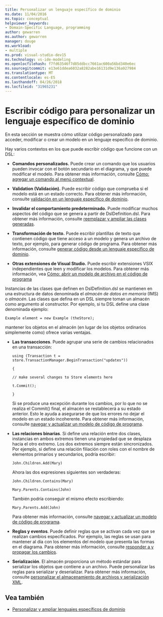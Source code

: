 ```yaml
---
title: Personalizar un lenguaje específico de dominio
ms.date: 11/04/2016
ms.topic: conceptual
helpviewer_keywords:
- Domain-Specific Language, programming
author: gewarren
ms.author: gewarren
manager: douge
ms.workload:
- multiple
ms.prod: visual-studio-dev15
ms.technology: vs-ide-modeling
ms.openlocfilehash: f7fd63546f7d85ddbcc7661ac600a56bd340e6ec
ms.sourcegitcommit: e13e61ddea6032a8282abe16131d9e136a927984
ms.translationtype: MT
ms.contentlocale: es-ES
ms.lasthandoff: 04/26/2018
ms.locfileid: "31965231"
---
```

# <a name="write-code-to-customize-a-domain-specific-language"></a>Escribir código para personalizar un lenguaje específico de dominio

En esta sección se muestra cómo utilizar código personalizado para acceder, modificar o crear un modelo en un lenguaje específico de dominio.

Hay varios contextos en los que puede escribir código que funcione con un DSL:

-   **Comandos personalizados.** Puede crear un comando que los usuarios pueden invocar con el botón secundario en el diagrama, y que puede modificar el modelo. Para obtener más información, consulte [Cómo: agregar un comando al menú contextual](../modeling/how-to-add-a-command-to-the-shortcut-menu.md).

-   **Validation (Validación).** Puede escribir código que comprueba si el modelo está en un estado correcto. Para obtener más información, consulte [validación en un lenguaje específico de dominio](../modeling/validation-in-a-domain-specific-language.md).

-   **Invalidar el comportamiento predeterminado.** Puede modificar muchos aspectos del código que se genera a partir de DslDefinition.dsl. Para obtener más información, consulte [reemplazar y ampliar las clases generadas](../modeling/overriding-and-extending-the-generated-classes.md).

-   **Transformación de texto.** Puede escribir plantillas de texto que contienen código que tiene acceso a un modelo y genera un archivo de texto, por ejemplo, para generar código de programa. Para obtener más información, consulte [generar código desde un lenguaje específico de dominio](../modeling/generating-code-from-a-domain-specific-language.md).

-   **Otras extensiones de Visual Studio.** Puede escribir extensiones VSIX independientes que leen y modificar los modelos. Para obtener más información, vea [Cómo: abrir un modelo de archivo en el código de programa](../modeling/how-to-open-a-model-from-file-in-program-code.md)

Instancias de las clases que definen en DslDefinition.dsl se mantienen en una estructura de datos denominada el *almacén de datos en memoria* (IMS) o *almacén*. Las clases que defina en un DSL siempre toman un almacén como argumento al constructor. Por ejemplo, si tu DSL define una clase denominada ejemplo:

`Example element = new Example (theStore);`

mantener los objetos en el almacén (en lugar de los objetos ordinarios simplemente como) ofrece varias ventajas.

-   **Las transacciones**. Puede agrupar una serie de cambios relacionados en una transacción:

     `using (Transaction t = store.TransactionManager.BeginTransaction("updates"))`

     `{`

     `// make several changes to Store elements here`

     `t.Commit();`

     `}`

     Si se produce una excepción durante los cambios, por lo que no se realiza el Commit() final, el almacén se restablecerá a su estado anterior. Esto le ayuda a asegurarse de que los errores no dejar el modelo en un estado incoherente. Para obtener más información, consulte [navegar y actualizar un modelo de código de programa](../modeling/navigating-and-updating-a-model-in-program-code.md).

-   **Las relaciones binarias**. Si define una relación entre dos clases, instancias en ambos extremos tienen una propiedad que se desplaza hacia el otro extremo. Los dos extremos siempre están sincronizados. Por ejemplo, si define una relación filiación con roles con el nombre de elementos primarios y secundarios, podría escribir:

     `John.Children.Add(Mary)`

     Ahora las dos expresiones siguientes son verdaderas:

     `John.Children.Contains(Mary)`

     `Mary.Parents.Contains(John)`

     También podría conseguir el mismo efecto escribiendo:

     `Mary.Parents.Add(John)`

     Para obtener más información, consulte [navegar y actualizar un modelo de código de programa](../modeling/navigating-and-updating-a-model-in-program-code.md).

-   **Reglas y eventos**. Puede definir reglas que se activan cada vez que se realizan cambios especificados. Por ejemplo, las reglas se usan para mantener al día con los elementos del modelo que presenta las formas en el diagrama. Para obtener más información, consulte [responder a y propagar los cambios](../modeling/responding-to-and-propagating-changes.md).

-   **Serialización**. El almacén proporciona un método estándar para serializar los objetos que contiene a un archivo. Puede personalizar las reglas para serializar y deserializar. Para obtener más información, consulte [personalizar el almacenamiento de archivos y serialización XML](../modeling/customizing-file-storage-and-xml-serialization.md).

## <a name="see-also"></a>Vea también

- [Personalizar y ampliar lenguajes específicos de dominio](../modeling/customizing-and-extending-a-domain-specific-language.md)